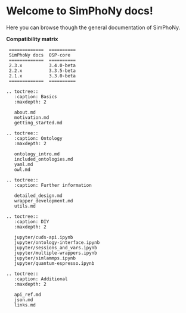 # Welcome to SimPhoNy docs!
Here you can browse though the general documentation of SimPhoNy.

**Compatibility matrix**

```eval_rst
 =============  ==========
 SimPhoNy docs  OSP-core  
 =============  ==========
 2.3.x          3.4.0-beta
 2.2.x          3.3.5-beta
 2.1.x          3.3.0-beta
 =============  ==========
```

```eval_rst
.. toctree::
   :caption: Basics
   :maxdepth: 2

   about.md
   motivation.md
   getting_started.md

.. toctree::
   :caption: Ontology
   :maxdepth: 2

   ontology_intro.md
   included_ontologies.md
   yaml.md
   owl.md

.. toctree::
   :caption: Further information

   detailed_design.md
   wrapper_development.md
   utils.md

.. toctree::
   :caption: DIY
   :maxdepth: 2

   jupyter/cuds-api.ipynb
   jupyter/ontology-interface.ipynb
   jupyter/sessions_and_vars.ipynb
   jupyter/multiple-wrappers.ipynb
   jupyter/simlammps.ipynb
   jupyter/quantum-espresso.ipynb

.. toctree::
   :caption: Additional
   :maxdepth: 2

   api_ref.md
   json.md
   links.md

```
